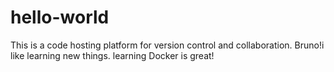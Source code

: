 # hello-world
This is a code hosting platform for version control and collaboration.
Bruno!i like learning new things.
learning Docker is great!
